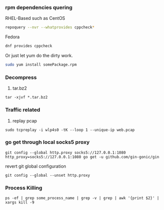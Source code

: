 ### rpm dependencies quering
RHEL-Based such as CentOS
```bash
repoquery --nvr --whatprovides cppcheck*
```
Fedora

```bash
dnf provides cppcheck
```
Or just let yum do the dirty work.
```bash
sudo yum install somePackage.rpm 
```

### Decompress
01. tar.bz2  
```
tar -xjvf *.tar.bz2
```

### Traffic related
01. replay pcap 
```
sudo tcpreplay -i wlp4s0 -tK --loop 1 --unique-ip web.pcap
```

### go get through local socks5 proxy
```
git config --global http.proxy socks5://127.0.0.1:1080
http_proxy=socks5://127.0.0.1:1080 go get -u github.com/gin-gonic/gin
```
revert git global configuration
```
git config --global --unset http.proxy
```
### Process Killing
```
ps -ef | grep some_process_name | grep -v | grep | awk '{print $2}' | xargs kill -9
```
